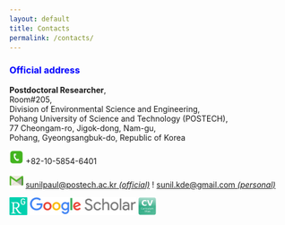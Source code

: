 ```yaml
---
layout: default
title: Contacts
permalink: /contacts/
---
```


<style>
    tab1 { padding-left: 4em; }
</style>

<h3 style="color: blue; text-align: left;">Official address</h3>

<p><strong>Postdoctoral Researcher</strong>,<br>Room#205,<br>Division of Environmental Science and Engineering,<br>Pohang University of Science and Technology (POSTECH),<br>77 Cheongam-ro, Jigok-dong, Nam-gu,<br>Pohang, Gyeongsangbuk-do, Republic of Korea</p>

<p><img src="https://github.com/sunilpaulmathew/sunilpaulmathew.github.io/blob/master/asset/pic006.png?raw=true" alt="" width="25" height="25" /> +82-10-5854-6401</p>

<p><img src="https://github.com/sunilpaulmathew/sunilpaulmathew.github.io/blob/master/asset/pic007.png?raw=true" alt="" width="25" height="25" /> <a href="mailto:sunilpaul@postech.ac.kr">sunilpaul@postech.ac.kr <i>(official)</i></a> ! <a href="mailto:sunil.kde@gmail.com">sunil.kde@gmail.com <i>(personal)</i></a></p>

<p><a href="https://www.researchgate.net/profile/Sunil_M2" target="_blank"><img src="https://github.com/sunilpaulmathew/sunilpaulmathew.github.io/blob/master/asset/pic009.png?raw=true" alt="" width="32" height="32" /></a> <a href="https://scholar.google.co.kr/citations?user=RNbYHqgAAAAJ&hl=en" target="_blank"><img src="https://github.com/sunilpaulmathew/sunilpaulmathew.github.io/blob/master/asset/pic010.png?raw=true" alt="" width="190" height="32" /></a> <a href="/asset/Dr-SunilPaulMathew_CV.pdf" target="_blank"><img src="https://github.com/sunilpaulmathew/sunilpaulmathew.github.io/blob/master/asset/pic011.png?raw=true" alt="" width="32" height="32" /></a></p>
